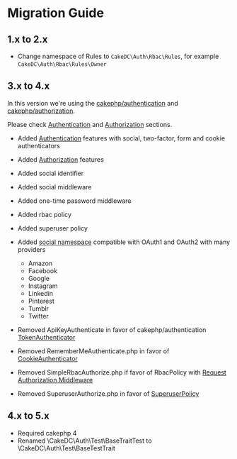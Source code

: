 Migration Guide
=============

1.x to 2.x
----------

* Change namespace of Rules to `CakeDC\Auth\Rbac\Rules`, for example `CakeDC\Auth\Rbac\Rules\Owner`

3.x to 4.x
----------

In this version we're using the [cakephp/authentication](https://github.com/cakephp/authentication/) and
[cakephp/authorization](https://github.com/cakephp/authorization/).

Please check [Authentication](Authentication.md) and [Authorization](Authorization.md) sections.

* Added [Authentication](Authentication.md) features with social, two-factor, form and cookie authenticators
* Added [Authorization](Authorization.md) features
* Added social identifier
* Added social middleware
* Added one-time password middleware
* Added rbac policy
* Added superuser policy
* Added [social namespace](Social.md) compatible with OAuth1 and OAuth2 with many providers
    - Amazon
    - Facebook
    - Google
    - Instagram
    - Linkedin
    - Pinterest
    - Tumblr
    - Twitter

* Removed ApiKeyAuthenticate in favor of cakephp/authentication [TokenAuthenticator](https://github.com/cakephp/authentication/blob/master/docs/Authenticators.md#token) 
* Removed RememberMeAuthenticate.php in favor of [CookieAuthenticator](../../src/Authenticator/CookieAuthenticator.php)
* Removed SimpleRbacAuthorize.php if favor of RbacPolicy with [Request Authorization Middleware](https://github.com/cakephp/authorization/blob/master/src/Middleware/RequestAuthorizationMiddleware.php)
* Removed SuperuserAuthorize.php in favor of [SuperuserPolicy](../../src/Policy/SuperuserPolicy.php)


4.x to 5.x
----------
* Required cakephp 4
* Renamed \CakeDC\Auth\Test\BaseTraitTest to \CakeDC\Auth\Test\BaseTestTrait